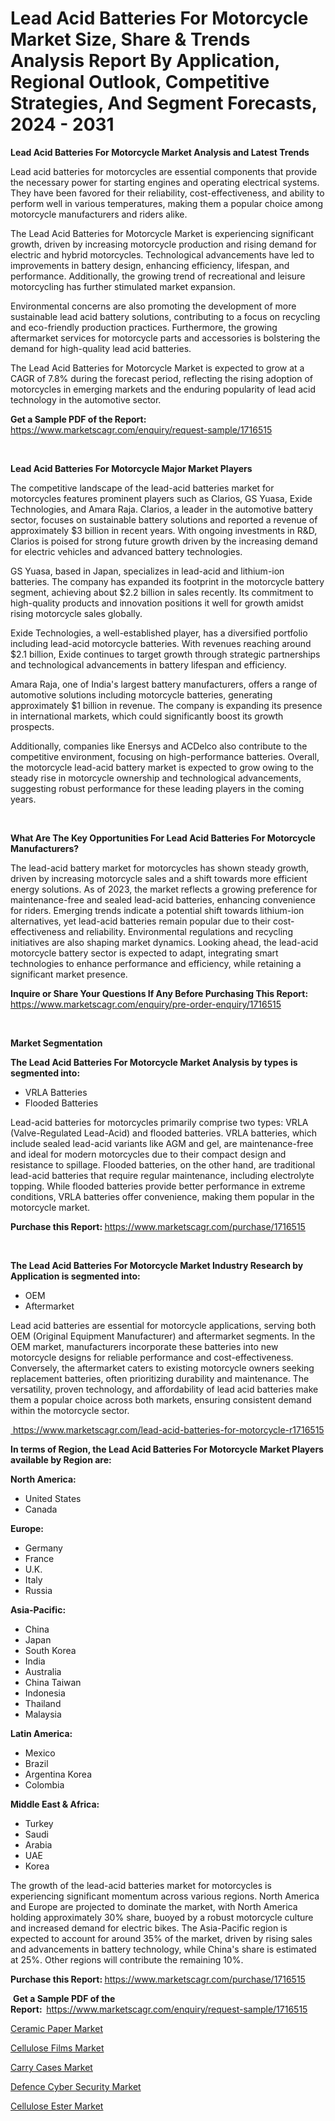 <p><h1>Lead Acid Batteries For Motorcycle Market Size, Share & Trends Analysis Report By Application, Regional Outlook, Competitive Strategies, And Segment Forecasts, 2024 - 2031</h1></p><p><strong>Lead Acid Batteries For Motorcycle Market Analysis and Latest Trends</strong></p>
<p><p>Lead acid batteries for motorcycles are essential components that provide the necessary power for starting engines and operating electrical systems. They have been favored for their reliability, cost-effectiveness, and ability to perform well in various temperatures, making them a popular choice among motorcycle manufacturers and riders alike. </p><p>The Lead Acid Batteries for Motorcycle Market is experiencing significant growth, driven by increasing motorcycle production and rising demand for electric and hybrid motorcycles. Technological advancements have led to improvements in battery design, enhancing efficiency, lifespan, and performance. Additionally, the growing trend of recreational and leisure motorcycling has further stimulated market expansion.</p><p>Environmental concerns are also promoting the development of more sustainable lead acid battery solutions, contributing to a focus on recycling and eco-friendly production practices. Furthermore, the growing aftermarket services for motorcycle parts and accessories is bolstering the demand for high-quality lead acid batteries.</p><p>The Lead Acid Batteries for Motorcycle Market is expected to grow at a CAGR of 7.8% during the forecast period, reflecting the rising adoption of motorcycles in emerging markets and the enduring popularity of lead acid technology in the automotive sector.</p></p>
<p><strong>Get a Sample PDF of the Report:&nbsp;</strong> <a href="https://www.marketscagr.com/enquiry/request-sample/1716515?utm_campaign=1684&utm_medium=2&utm_source=Github&utm_content=ia&utm_term=23102024&utm_id=lead-acid-batteries-for-motorcycle">https://www.marketscagr.com/enquiry/request-sample/1716515</a></p>
<p>&nbsp;</p>
<p><strong>Lead Acid Batteries For Motorcycle Major Market Players</strong></p>
<p><p>The competitive landscape of the lead-acid batteries market for motorcycles features prominent players such as Clarios, GS Yuasa, Exide Technologies, and Amara Raja. Clarios, a leader in the automotive battery sector, focuses on sustainable battery solutions and reported a revenue of approximately $3 billion in recent years. With ongoing investments in R&D, Clarios is poised for strong future growth driven by the increasing demand for electric vehicles and advanced battery technologies.</p><p>GS Yuasa, based in Japan, specializes in lead-acid and lithium-ion batteries. The company has expanded its footprint in the motorcycle battery segment, achieving about $2.2 billion in sales recently. Its commitment to high-quality products and innovation positions it well for growth amidst rising motorcycle sales globally. </p><p>Exide Technologies, a well-established player, has a diversified portfolio including lead-acid motorcycle batteries. With revenues reaching around $2.1 billion, Exide continues to target growth through strategic partnerships and technological advancements in battery lifespan and efficiency. </p><p>Amara Raja, one of India's largest battery manufacturers, offers a range of automotive solutions including motorcycle batteries, generating approximately $1 billion in revenue. The company is expanding its presence in international markets, which could significantly boost its growth prospects.</p><p>Additionally, companies like Enersys and ACDelco also contribute to the competitive environment, focusing on high-performance batteries. Overall, the motorcycle lead-acid battery market is expected to grow owing to the steady rise in motorcycle ownership and technological advancements, suggesting robust performance for these leading players in the coming years.</p></p>
<p>&nbsp;</p>
<p><strong>What Are The Key Opportunities For Lead Acid Batteries For Motorcycle Manufacturers?</strong></p>
<p><p>The lead-acid battery market for motorcycles has shown steady growth, driven by increasing motorcycle sales and a shift towards more efficient energy solutions. As of 2023, the market reflects a growing preference for maintenance-free and sealed lead-acid batteries, enhancing convenience for riders. Emerging trends indicate a potential shift towards lithium-ion alternatives, yet lead-acid batteries remain popular due to their cost-effectiveness and reliability. Environmental regulations and recycling initiatives are also shaping market dynamics. Looking ahead, the lead-acid motorcycle battery sector is expected to adapt, integrating smart technologies to enhance performance and efficiency, while retaining a significant market presence.</p></p>
<p><strong>Inquire or Share Your Questions If Any Before Purchasing This Report:</strong> <a href="https://www.marketscagr.com/enquiry/pre-order-enquiry/1716515?utm_campaign=1684&utm_medium=2&utm_source=Github&utm_content=ia&utm_term=23102024&utm_id=lead-acid-batteries-for-motorcycle">https://www.marketscagr.com/enquiry/pre-order-enquiry/1716515</a></p>
<p>&nbsp;</p>
<p><strong>Market Segmentation</strong></p>
<p><strong>The Lead Acid Batteries For Motorcycle Market Analysis by types is segmented into:</strong></p>
<p><ul><li>VRLA Batteries</li><li>Flooded Batteries</li></ul></p>
<p><p>Lead-acid batteries for motorcycles primarily comprise two types: VRLA (Valve-Regulated Lead-Acid) and flooded batteries. VRLA batteries, which include sealed lead-acid variants like AGM and gel, are maintenance-free and ideal for modern motorcycles due to their compact design and resistance to spillage. Flooded batteries, on the other hand, are traditional lead-acid batteries that require regular maintenance, including electrolyte topping. While flooded batteries provide better performance in extreme conditions, VRLA batteries offer convenience, making them popular in the motorcycle market.</p></p>
<p><strong>Purchase this Report:&nbsp;</strong><a href="https://www.marketscagr.com/purchase/1716515?utm_campaign=1684&utm_medium=2&utm_source=Github&utm_content=ia&utm_term=23102024&utm_id=lead-acid-batteries-for-motorcycle">https://www.marketscagr.com/purchase/1716515</a></p>
<p>&nbsp;</p>
<p><strong>The Lead Acid Batteries For Motorcycle Market Industry Research by Application is segmented into:</strong></p>
<p><ul><li>OEM</li><li>Aftermarket</li></ul></p>
<p><p>Lead acid batteries are essential for motorcycle applications, serving both OEM (Original Equipment Manufacturer) and aftermarket segments. In the OEM market, manufacturers incorporate these batteries into new motorcycle designs for reliable performance and cost-effectiveness. Conversely, the aftermarket caters to existing motorcycle owners seeking replacement batteries, often prioritizing durability and maintenance. The versatility, proven technology, and affordability of lead acid batteries make them a popular choice across both markets, ensuring consistent demand within the motorcycle sector.</p></p>
<p><a href="https://www.marketscagr.com/lead-acid-batteries-for-motorcycle-r1716515?utm_campaign=1684&utm_medium=2&utm_source=Github&utm_content=ia&utm_term=23102024&utm_id=lead-acid-batteries-for-motorcycle">&nbsp;https://www.marketscagr.com/lead-acid-batteries-for-motorcycle-r1716515</a></p>
<p><strong>In terms of Region, the Lead Acid Batteries For Motorcycle Market Players available by Region are:</strong></p>
<p>
    <p> <strong> North America: </strong>
        <ul>
            <li>United States</li>
            <li>Canada</li>
        </ul>
        </p> 
    <p> <strong> Europe: </strong>
        <ul>
            <li>Germany</li>
            <li>France</li>
            <li>U.K.</li>
            <li>Italy</li>
            <li>Russia</li>
        </ul>
        </p> 
    <p> <strong> Asia-Pacific: </strong>
        <ul>
            <li>China</li>
            <li>Japan</li>
            <li>South Korea</li>
            <li>India</li>
            <li>Australia</li>
            <li>China Taiwan</li>
            <li>Indonesia</li>
            <li>Thailand</li>
            <li>Malaysia</li>
        </ul>
        </p> 
    <p> <strong> Latin America: </strong>
        <ul>
            <li>Mexico</li>
            <li>Brazil</li>
            <li>Argentina Korea</li>
            <li>Colombia</li>
        </ul>
        </p> 
    <p> <strong> Middle East & Africa: </strong>
        <ul>
            <li>Turkey</li>
            <li>Saudi</li>
            <li>Arabia</li>
            <li>UAE</li>
            <li>Korea</li>
        </ul>
    </p>
    </p>
<p><p>The growth of the lead-acid batteries market for motorcycles is experiencing significant momentum across various regions. North America and Europe are projected to dominate the market, with North America holding approximately 30% share, buoyed by a robust motorcycle culture and increased demand for electric bikes. The Asia-Pacific region is expected to account for around 35% of the market, driven by rising sales and advancements in battery technology, while China's share is estimated at 25%. Other regions will contribute the remaining 10%.</p></p>
<p><strong>Purchase this Report: </strong><a href="https://www.marketscagr.com/purchase/1716515?utm_campaign=1684&utm_medium=2&utm_source=Github&utm_content=ia&utm_term=23102024&utm_id=lead-acid-batteries-for-motorcycle">https://www.marketscagr.com/purchase/1716515</a></p>
<p>&nbsp;<strong>Get a Sample PDF of the Report:&nbsp;&nbsp;</strong><a href="https://www.marketscagr.com/enquiry/request-sample/1716515?utm_campaign=1684&utm_medium=2&utm_source=Github&utm_content=ia&utm_term=23102024&utm_id=lead-acid-batteries-for-motorcycle">https://www.marketscagr.com/enquiry/request-sample/1716515</a></p>
<p><strong></strong></p>
<p><p><a href="https://www.linkedin.com/pulse/ceramic-paper-market-global-share-ranking-overall-sales-7c52e?utm_campaign=1684&utm_medium=2&utm_source=Github&utm_content=ia&utm_term=23102024&utm_id=lead-acid-batteries-for-motorcycle">Ceramic Paper Market</a></p><p><a href="https://www.linkedin.com/pulse/global-cellulose-films-market-focus-application-end-use-industry-fe5re?utm_campaign=1684&utm_medium=2&utm_source=Github&utm_content=ia&utm_term=23102024&utm_id=lead-acid-batteries-for-motorcycle">Cellulose Films Market</a></p><p><a href="https://www.linkedin.com/pulse/carry-cases-market-forecasts-trends-impact-analysis-2024-iypee?utm_campaign=1684&utm_medium=2&utm_source=Github&utm_content=ia&utm_term=23102024&utm_id=lead-acid-batteries-for-motorcycle">Carry Cases Market</a></p><p><a href="https://www.linkedin.com/pulse/defence-cyber-security-market-global-regional-analysis-qrenc?utm_campaign=1684&utm_medium=2&utm_source=Github&utm_content=ia&utm_term=23102024&utm_id=lead-acid-batteries-for-motorcycle">Defence Cyber Security Market</a></p><p><a href="https://www.linkedin.com/pulse/cellulose-ester-market-report-product-type-end-use-application-slxhe?utm_campaign=1684&utm_medium=2&utm_source=Github&utm_content=ia&utm_term=23102024&utm_id=lead-acid-batteries-for-motorcycle">Cellulose Ester Market</a></p></p>